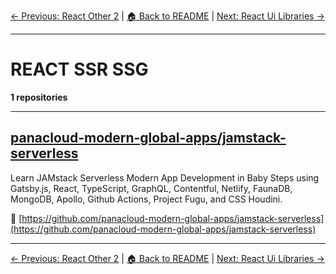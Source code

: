[← Previous: React Other 2](react-other-2.txt) | [🏠 Back to README](../README.md) | [Next: React Ui Libraries →](react-ui-libraries.txt)

---

# REACT SSR SSG

**1 repositories**

---

## [panacloud-modern-global-apps/jamstack-serverless](https://github.com/panacloud-modern-global-apps/jamstack-serverless)

Learn JAMstack Serverless Modern App Development in Baby Steps using Gatsby.js, React, TypeScript, GraphQL, Contentful, Netlify, FaunaDB, MongoDB, Apollo, Github Actions, Project Fugu, and CSS Houdini.

🔗 [https://github.com/panacloud-modern-global-apps/jamstack-serverless](https://github.com/panacloud-modern-global-apps/jamstack-serverless)

---


[← Previous: React Other 2](react-other-2.txt) | [🏠 Back to README](../README.md) | [Next: React Ui Libraries →](react-ui-libraries.txt)
